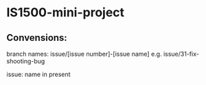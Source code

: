 # IS1500-mini-project

## Convensions:
branch names: issue/[issue number]-[issue name]
e.g. issue/31-fix-shooting-bug

issue: name in present

